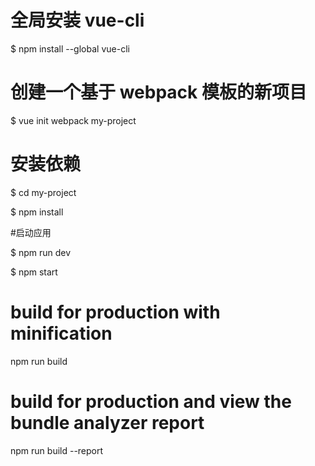 # 全局安装 vue-cli

$ npm install --global vue-cli

# 创建一个基于 webpack 模板的新项目

$ vue init webpack my-project

# 安装依赖

$ cd my-project

$ npm install

#启动应用

$ npm run dev

$ npm start

# build for production with minification

npm run build

# build for production and view the bundle analyzer report

npm run build --report
